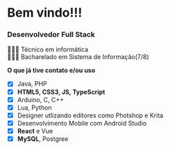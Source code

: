 # Bem vindo!!!

<!-- 

<img align="right" width="40%" src="https://c.tenor.com/_DOBjnGspYAAAAAC/code-coding.gif">
 -->
<!-- <img align="right" width="400" src="https://external-content.duckduckgo.com/iu/?u=https%3A%2F%2F66.media.tumblr.com%2Fc59fc93c23fbcbe81291dae375a69cfa%2Ftumblr_o2x9h8yGyJ1titu82o1_500.gifv&f=1&nofb=1"> -->

### Desenvolvedor Full Stack
👨🏽‍💻 Técnico em informática<br/>
👨🏽‍🎓 Bacharelado em Sistema de Informação(7/8)<br/>

**O que já tive contato e/ou uso**
- [x] Java, PHP
- [x] **HTML5, CSS3, JS, TypeScript**
- [x] Arduino, C, C++
- [x] Lua, Python
- [x] Designer utlizando editores como Photshop e Krita
- [x] Desenvolvimento Mobile com Android Studio
- [x] **React** e Vue 
- [x] **MySQL**, Postgree 
<!-- 
[![Linkedin Badge](https://img.shields.io/badge/-LinkedIn-blue?style=flat-square&logo=Linkedin&logoColor=white&link=link_do_seu_perfil_no_linkedin)](https://www.linkedin.com/in/gabriel-sa-825054213/) -->

<!-- [![Instagram Badge](https://img.shields.io/badge/Instagram-E4405F?style=for-the-badge&logo=instagram&logoColor=white)](https://instagram.com/gabriel_s4l3m/)
[![Gmail Badge](https://img.shields.io/badge/ProtonMail-8B89CC?style=for-the-badge&logo=protonmail&logoColor=white)](mailto:gabriel_s4lem@protonmail.com) -->

<!-- (https://www.99freelas.com.br/user/gabriels4)
(https://www.workana.com/freelancer/2dfc48230a8c4474c5237af94c7da858) -->


